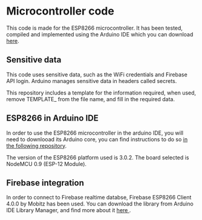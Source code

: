 <h1> Microcontroller code </h1>

This code is made for the ESP8266 microcontroller. It has been tested, compiled and implemented using the Arduino IDE which you can download <a href="https://www.arduino.cc/en/software">here</a>.

<h2> Sensitive data </h2>

This code uses sensitive data, such as the WiFi credentials and Firebase API login. Arduino manages sensitive data in headers called secrets. 

This repository includes a template for the information required, when used, remove TEMPLATE_ from the file name, and fill in the required data.

<h2> ESP8266 in Arduino IDE </h2>

In order to use the ESP8266 microcontroller in the arduino IDE, you will need to downlooad its Arduino core, you can find instructions to do so <a href="https://github.com/esp8266/arduino">in the following repository</a>.

The version of the ESP8266 platform used is 3.0.2. The board selected is NodeMCU 0.9 (ESP-12 Module).

<h2> Firebase integration </h2>

In order to connect to Firebase realtime databse, Firebase ESP8266 Client 4.0.0 by Mobitz has been used. You can download the library from Arduino IDE Library Manager, and find more about it <a href="https://github.com/mobizt/Firebase-ESP8266"> here </a>.